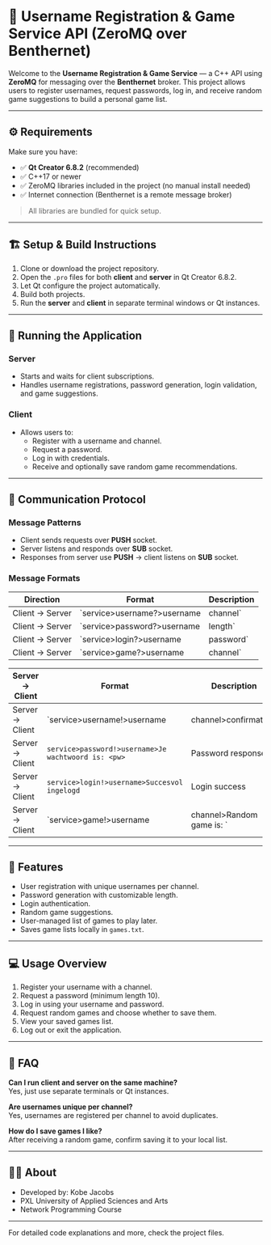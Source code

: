 # 🧠 Username Registration & Game Service API (ZeroMQ over Benthernet)

Welcome to the **Username Registration & Game Service** — a C++ API using **ZeroMQ** for messaging over the **Benthernet** broker. This project allows users to register usernames, request passwords, log in, and receive random game suggestions to build a personal game list.

---

## ⚙️ Requirements

Make sure you have:

- ✅ **Qt Creator 6.8.2** (recommended)
- ✅ C++17 or newer
- ✅ ZeroMQ libraries included in the project (no manual install needed)
- ✅ Internet connection (Benthernet is a remote message broker)

> All libraries are bundled for quick setup.

---

## 🏗️ Setup & Build Instructions

1. Clone or download the project repository.
2. Open the `.pro` files for both **client** and **server** in Qt Creator 6.8.2.
3. Let Qt configure the project automatically.
4. Build both projects.
5. Run the **server** and **client** in separate terminal windows or Qt instances.

---

## 🚀 Running the Application

### Server

- Starts and waits for client subscriptions.
- Handles username registrations, password generation, login validation, and game suggestions.

### Client

- Allows users to:
  - Register with a username and channel.
  - Request a password.
  - Log in with credentials.
  - Receive and optionally save random game recommendations.

---

## 🔄 Communication Protocol

### Message Patterns

- Client sends requests over **PUSH** socket.
- Server listens and responds over **SUB** socket.
- Responses from server use **PUSH** → client listens on **SUB** socket.

### Message Formats

| Direction       | Format                                               | Description                         |
|-----------------|-----------------------------------------------------|-----------------------------------|
| Client → Server | `service>username?>username|channel`                | Register username                 |
| Client → Server | `service>password?>username|length`                  | Request password of given length  |
| Client → Server | `service>login?>username|password`                   | Request login authentication      |
| Client → Server | `service>game?>username|channel`                     | Request random game               |

| Server → Client | Format                                              | Description                      |
|----------------|-----------------------------------------------------|---------------------------------|
| Server → Client | `service>username!>username|channel>confirmation`   | Username registration confirmation |
| Server → Client | `service>password!>username>Je wachtwoord is: <pw>`| Password response                |
| Server → Client | `service>login!>username>Succesvol ingelogd`       | Login success                   |
| Server → Client | `service>game!>username|channel>Random game is: <game>` | Random game suggestion        |

---

## 🧩 Features

- User registration with unique usernames per channel.
- Password generation with customizable length.
- Login authentication.
- Random game suggestions.
- User-managed list of games to play later.
- Saves game lists locally in `games.txt`.

---

## 💻 Usage Overview

1. Register your username with a channel.
2. Request a password (minimum length 10).
3. Log in using your username and password.
4. Request random games and choose whether to save them.
5. View your saved games list.
6. Log out or exit the application.

---

## 🙋 FAQ

**Can I run client and server on the same machine?**  
Yes, just use separate terminals or Qt instances.

**Are usernames unique per channel?**  
Yes, usernames are registered per channel to avoid duplicates.

**How do I save games I like?**  
After receiving a random game, confirm saving it to your local list.

---

## 🧑‍🏫 About

- Developed by: Kobe Jacobs  
- PXL University of Applied Sciences and Arts  
- Network Programming Course  

---

For detailed code explanations and more, check the project files.

